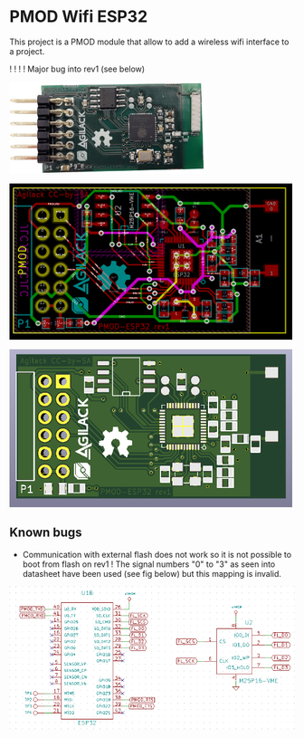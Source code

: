 PMOD Wifi ESP32
===============

This project is a PMOD module that allow to add a wireless wifi interface to a
project.

! ! ! ! Major bug into rev1 (see below)

![PCB rev 1](doc/pcb-rev1-top.jpg)

![Routing preview](doc/preview-pcb.png)

![3D preview](doc/preview-3d.png)

Known bugs
----------

 - Communication with external flash does not work so it is not possible to
   boot from flash on rev1 ! The signal numbers "0" to "3" as seen into
   datasheet have been used (see fig below) but this mapping is invalid.

![Bug flash mapping](doc/bug-rev1-flash.png)
